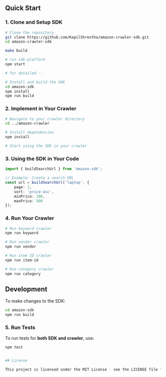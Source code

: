 
## Quick Start

### 1. Clone and Setup SDK
```bash
# Clone the repository
git clone https://github.com/KapilShrestha/amazon-crawler-sdk.git
cd amazon-crawler-sdk

make build

# run sdk-platform
npm start

# for detailed --

# Install and build the SDK
cd amazon-sdk
npm install
npm run build
```

### 2. Implement in Your Crawler
```bash
# Navigate to your crawler directory
cd ../amazon-crawler

# Install dependencies
npm install

# Start using the SDK in your crawler
```

### 3. Using the SDK in Your Code
```typescript
import { buildSearchUrl } from 'amazon-sdk';

// Example: Create a search URL
const url = buildSearchUrl('laptop', {
    page: 1,
    sort: 'price-asc',
    minPrice: 100,
    maxPrice: 500
});
```

### 4. Run Your Crawler
```bash
# Run keyword crawler
npm run keyword

# Run vendor crawler
npm run vendor

# Run item ID crawler
npm run item-id

# Run category crawler
npm run category
```

## Development

To make changes to the SDK:
```bash
cd amazon-sdk
npm run build
```

### 5. Run Tests

To run tests for **both SDK and crawler**, use:

```bash
npm test


## License

This project is licensed under the MIT License - see the LICENSE file for details.